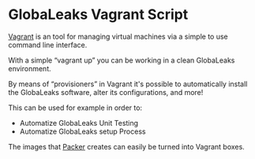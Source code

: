 # GlobaLeaks Vagrant Script

[Vagrant](http://www.vagrantup.com/) is an tool for managing virtual machines via a simple to use command line interface.

With a simple “vagrant up” you can be working in a clean GlobaLeaks environment.

By means of “provisioners” in Vagrant it's possible to automatically install the GlobaLeaks software, alter its configurations, and more!

This can be used for example in order to:

* Automatize GlobaLeaks Unit Testing
* Automatize GlobaLeaks setup Process

The images that [Packer](https://github.com/globaleaks/GLAppliance/Packer) creates can easily be turned into Vagrant boxes.
